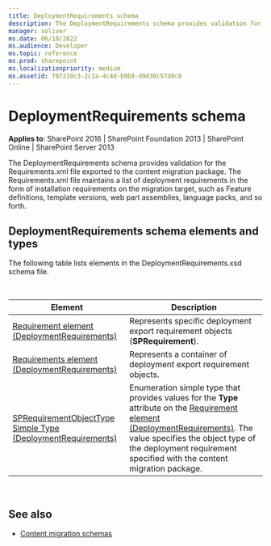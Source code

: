 ```yaml
---
title: DeploymentRequirements schema
description: The DeploymentRequirements schema provides validation for the Requirements.xml file exported to the content migration package.
manager: soliver
ms.date: 06/10/2022
ms.audience: Developer
ms.topic: reference
ms.prod: sharepoint
ms.localizationpriority: medium
ms.assetid: f07210c3-2c1a-4c4d-b9b8-d9d30c57d8c8
---
```


# DeploymentRequirements schema

**Applies to**: SharePoint 2016 | SharePoint Foundation 2013 | SharePoint Online | SharePoint Server 2013

The DeploymentRequirements schema provides validation for the Requirements.xml file exported to the content migration package. The Requirements.xml file maintains a list of deployment requirements in the form of installation requirements on the migration target, such as Feature definitions, template versions, web part assemblies, language packs, and so forth.

## DeploymentRequirements schema elements and types

The following table lists elements in the DeploymentRequirements.xsd schema file.

<br/>

  
| Element | Description |
| --- | --- |
| [Requirement element (DeploymentRequirements)](requirement-element-deploymentrequirements.md) | Represents specific deployment export requirement objects (**SPRequirement**). |
| [Requirements element (DeploymentRequirements)](requirements-element-deploymentrequirements.md) | Represents a container of deployment export requirement objects. |
| [SPRequirementObjectType Simple Type (DeploymentRequirements)](sprequirementobjecttype-simple-type-deploymentrequirements.md) | Enumeration simple type that provides values for the **Type** attribute on the [Requirement element (DeploymentRequirements)](requirement-element-deploymentrequirements.md). The value specifies the object type of the deployment requirement specified with the content migration package. |

<br/>

## See also

- [Content migration schemas](content-migration-schemas.md)








